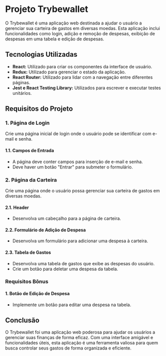 # Projeto Trybewallet

O Trybewallet é uma aplicação web destinada a ajudar o usuário a gerenciar sua carteira de gastos em diversas moedas. Esta aplicação inclui funcionalidades como login, adição e remoção de despesas, exibição de despesas em uma tabela e edição de despesas.

## Tecnologias Utilizadas

- **React:** Utilizado para criar os componentes da interface de usuário.
- **Redux:** Utilizado para gerenciar o estado da aplicação.
- **React Router:** Utilizado para lidar com a navegação entre diferentes páginas.
- **Jest e React Testing Library:** Utilizados para escrever e executar testes unitários.

## Requisitos do Projeto

### 1. Página de Login
Crie uma página inicial de login onde o usuário pode se identificar com e-mail e senha.

#### 1.1. Campos de Entrada
- A página deve conter campos para inserção de e-mail e senha.
- Deve haver um botão "Entrar" para submeter o formulário.

### 2. Página da Carteira
Crie uma página onde o usuário possa gerenciar sua carteira de gastos em diversas moedas.

#### 2.1. Header
- Desenvolva um cabeçalho para a página de carteira.

#### 2.2. Formulário de Adição de Despesa
- Desenvolva um formulário para adicionar uma despesa à carteira.

#### 2.3. Tabela de Gastos
- Desenvolva uma tabela de gastos que exibe as despesas do usuário.
- Crie um botão para deletar uma despesa da tabela.

### Requisitos Bônus

#### 1. Botão de Edição de Despesa
- Implemente um botão para editar uma despesa na tabela.

## Conclusão

O Trybewallet foi uma aplicação web poderosa para ajudar os usuários a gerenciar suas finanças de forma eficaz. Com uma interface amigável e funcionalidades úteis, esta aplicação é uma ferramenta valiosa para quem busca controlar seus gastos de forma organizada e eficiente.

